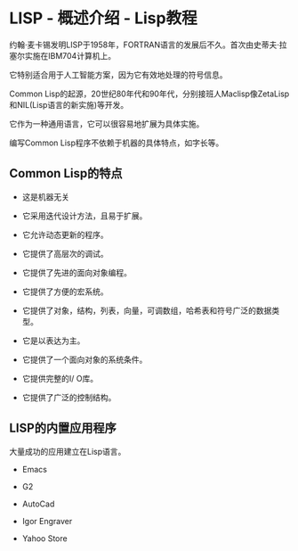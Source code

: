 # LISP - 概述介绍 - Lisp教程

约翰·麦卡锡发明LISP于1958年，FORTRAN语言的发展后不久。首次由史蒂夫·拉塞尔实施在IBM704计算机上。

它特别适合用于人工智能方案，因为它有效地处理的符号信息。

Common Lisp的起源，20世纪80年代和90年代，分别接班人Maclisp像ZetaLisp和NIL(Lisp语言的新实施)等开发。

它作为一种通用语言，它可以很容易地扩展为具体实施。

编写Common Lisp程序不依赖于机器的具体特点，如字长等。

## Common Lisp的特点

*   这是机器无关

*   它采用迭代设计方法，且易于扩展。

*   它允许动态更新的程序。

*   它提供了高层次的调试。

*   它提供了先进的面向对象编程。

*   它提供了方便的宏系统。

*   它提供了对象，结构，列表，向量，可调数组，哈希表和符号广泛的数据类型。

*   它是以表达为主。

*   它提供了一个面向对象的系统条件。

*   它提供完整的I/ O库。

*   它提供了广泛的控制结构。

## LISP的内置应用程序

大量成功的应用建立在Lisp语言。

*   Emacs

*   G2

*   AutoCad

*   Igor Engraver

*   Yahoo Store

 